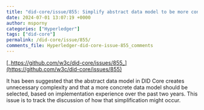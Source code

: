 ```yaml
---
title: "did-core/issue/855: Simplify abstract data model to be more concrete"
date: 2024-07-01 13:07:19 +0000
author: msporny
categories: ["Hyperledger"]
tags: ["did-core"]
permalink: /did-core/issue/855/
comments_file: Hyperledger-did-core-issue-855_comments
---
```


[_https://github.com/w3c/did-core/issues/855_](https://github.com/w3c/did-core/issues/855)

It has been suggested that the abstract data model in DID Core creates unnecessary complexity and that a more concrete data model should be selected, based on implementation experience over the past two years. This issue is to track the discussion of how that simplification might occur.
